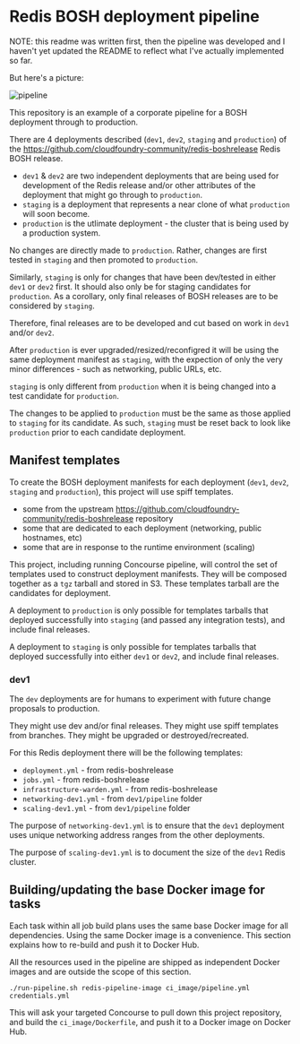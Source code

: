 Redis BOSH deployment pipeline
==============================

NOTE: this readme was written first, then the pipeline was developed and I haven't yet updated the README to reflect what I've actually implemented so far.

But here's a picture:

![pipeline](http://cl.ly/image/040n2c0M180r/pipeline_changes_vs_environment_changes.png)

This repository is an example of a corporate pipeline for a BOSH deployment through to production.

There are 4 deployments described (`dev1`, `dev2`, `staging` and `production`) of the https://github.com/cloudfoundry-community/redis-boshrelease Redis BOSH release.

-	`dev1` & `dev2` are two independent deployments that are being used for development of the Redis release and/or other attributes of the deployment that might go through to `production`.
-	`staging` is a deployment that represents a near clone of what `production` will soon become.
-	`production` is the utlimate deployment - the cluster that is being used by a production system.

No changes are directly made to `production`. Rather, changes are first tested in `staging` and then promoted to `production`.

Similarly, `staging` is only for changes that have been dev/tested in either `dev1` or `dev2` first. It should also only be for staging candidates for `production`. As a corollary, only final releases of BOSH releases are to be considered by `staging`.

Therefore, final releases are to be developed and cut based on work in `dev1` and/or `dev2`.

After `production` is ever upgraded/resized/reconfigred it will be using the same deployment manifest as `staging`, with the expection of only the very minor differences - such as networking, public URLs, etc.

`staging` is only different from `production` when it is being changed into a test candidate for `production`.

The changes to be applied to `production` must be the same as those applied to `staging` for its candidate. As such, `staging` must be reset back to look like `production` prior to each candidate deployment.

Manifest templates
------------------

To create the BOSH deployment manifests for each deployment (`dev1`, `dev2`, `staging` and `production`), this project will use spiff templates.

-	some from the upstream https://github.com/cloudfoundry-community/redis-boshrelease repository
-	some that are dedicated to each deployment (networking, public hostnames, etc)
-	some that are in response to the runtime environment (scaling)

This project, including running Concourse pipeline, will control the set of templates used to construct deployment manifests. They will be composed together as a `tgz` tarball and stored in S3. These templates tarball are the candidates for deployment.

A deployment to `production` is only possible for templates tarballs that deployed successfully into `staging` (and passed any integration tests), and include final releases.

A deployment to `staging` is only possible for templates tarballs that deployed successfully into either `dev1` or `dev2`, and include final releases.

### dev1

The `dev` deployments are for humans to experiment with future change proposals to production.

They might use dev and/or final releases. They might use spiff templates from branches. They might be upgraded or destroyed/recreated.

For this Redis deployment there will be the following templates:

-	`deployment.yml` - from redis-boshrelease
-	`jobs.yml` - from redis-boshrelease
-	`infrastructure-warden.yml` - from redis-boshrelease
-	`networking-dev1.yml` - from `dev1/pipeline` folder
-	`scaling-dev1.yml` - from `dev1/pipeline` folder

The purpose of `networking-dev1.yml` is to ensure that the `dev1` deployment uses unique networking address ranges from the other deployments.

The purpose of `scaling-dev1.yml` is to document the size of the `dev1` Redis cluster.

Building/updating the base Docker image for tasks
-------------------------------------------------

Each task within all job build plans uses the same base Docker image for all dependencies. Using the same Docker image is a convenience. This section explains how to re-build and push it to Docker Hub.

All the resources used in the pipeline are shipped as independent Docker images and are outside the scope of this section.

```
./run-pipeline.sh redis-pipeline-image ci_image/pipeline.yml credentials.yml
```

This will ask your targeted Concourse to pull down this project repository, and build the `ci_image/Dockerfile`, and push it to a Docker image on Docker Hub.
